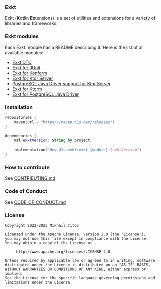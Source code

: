 [//]: # ([![]&#40;https://maven.d1s.dev/api/badge/latest/releases/dev/d1s/exkt/exkt-dto?color=40c14a&name=maven.d1s.dev&prefix=v&#41;]&#40;https://maven.d1s.dev/#/releases/dev/d1s/exkt&#41;)

### Exkt

Exkt (**K**o**t**lin **Ex**tensions) is a set of utilities and extensions for a variety of libraries and frameworks.

### Exkt modules

Each Exkt module has a README describing it. Here is the list of all available modules:

- [Exkt DTO][exkt_dto]
- [Exkt for JUnit][exkt_junit]
- [Exkt for Konform][exkt_konform]
- [Exkt for Ktor Server][exkt_ktor_server]
- [PostgreSQL Java Driver support for Ktor Server][exkt_ktor_server_postgres_support]
- [Exkt for Ktorm][exkt_ktorm]
- [Exkt for PostgreSQL Java Driver][exkt_postgres]

### Installation

```kotlin
repositories {
    maven(url = "https://maven.d1s.dev/releases")
}

dependencies {
    val exktVersion: String by project

    implementation("dev.d1s.exkt:exkt-{module}:$exktVersion")
}
```

### How to contribute

See [CONTRIBUTING.md][contribution_guide]

### Code of Conduct

See [CODE_OF_CONDUCT.md][code_of_conduct]

### License

```text
Copyright 2022-2023 Mikhail Titov

Licensed under the Apache License, Version 2.0 (the "License");
you may not use this file except in compliance with the License.
You may obtain a copy of the License at

     http://www.apache.org/licenses/LICENSE-2.0

Unless required by applicable law or agreed to in writing, software
distributed under the License is distributed on an "AS IS" BASIS,
WITHOUT WARRANTIES OR CONDITIONS OF ANY KIND, either express or implied.
See the License for the specific language governing permissions and
limitations under the License.
```

[exkt_dto]: https://github.com/d1snin/exkt/tree/main/exkt-dto
[exkt_junit]: https://github.com/d1snin/exkt/tree/main/exkt-junit
[exkt_konform]: https://github.com/d1snin/exkt/tree/main/exkt-konform
[exkt_ktor_server]: https://github.com/d1snin/exkt/tree/main/exkt-ktor-server
[exkt_ktor_server_postgres_support]: https://github.com/d1snin/exkt/tree/main/exkt-ktor-server-postgres-support
[exkt_ktorm]: https://github.com/d1snin/exkt/tree/main/exkt-ktorm
[exkt_postgres]: https://github.com/d1snin/exkt/tree/main/exkt-postgres

[contribution_guide]: https://github.com/d1snin/exkt/blob/main/CONTRIBUTING.md
[code_of_conduct]: https://github.com/d1snin/exkt/blob/main/CODE_OF_CONDUCT.md